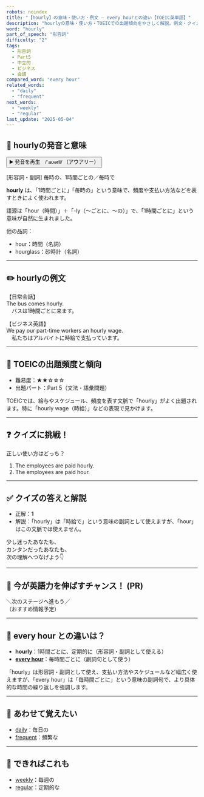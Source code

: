 ```yaml
---
robots: noindex
title: "【hourly】の意味・使い方・例文 ― every hourとの違い【TOEIC英単語】"
description: "hourlyの意味・使い方・TOEICでの出題傾向をやさしく解説。例文・クイズ付きでevery hourとの違いもわかりやすく学べます。"
word: "hourly"
part_of_speech: "形容詞"
difficulty: "2"
tags:
  - 形容詞
  - Part5
  - 中立的
  - ビジネス
  - 会議
compared_word: "every hour"
related_words:
  - "daily"
  - "frequent"
next_words:
  - "weekly"
  - "regular"
last_update: "2025-05-04"
---
```


## 🔰 hourlyの発音と意味

<button class="play-audio" onclick="playTTS('hourly')">
  <span class="play-audio-main">
    ▶️ 発音を再生　/ˈaʊərli/
  </span>
  <span class="play-audio-sub">
    （アウアリー）
  </span>
</button>

[形容詞・副詞] 毎時の、1時間ごとの／毎時で

**hourly** は、「1時間ごとに」「毎時の」という意味で、頻度や支払い方法などを表すときによく使われます。

語源は「hour（時間）」＋「-ly（～ごとに、～の）」で、「1時間ごとに」という意味が自然に生まれました。

他の品詞：  
- hour：時間（名詞）
- hourglass：砂時計（名詞）

---

## ✏️ hourlyの例文

【日常会話】  
The bus comes hourly.  
　バスは1時間ごとに来ます。

【ビジネス英語】  
We pay our part-time workers an hourly wage.  
　私たちはアルバイトに時給で支払っています。

---

## 🎯 TOEICの出題頻度と傾向

- 難易度：★★☆☆☆
- 出題パート：Part 5（文法・語彙問題）

TOEICでは、給与やスケジュール、頻度を表す文脈で「hourly」がよく出題されます。特に「hourly wage（時給）」などの表現で見かけます。

---

## ❓ クイズに挑戦！

正しい使い方はどっち？

1. The employees are paid hourly.  
2. The employees are paid hour.

---

## ✅ クイズの答えと解説

- 正解：**1**
- 解説：「hourly」は「時給で」という意味の副詞として使えますが、「hour」はこの文脈では使えません。

少し迷ったあなたも、  
カンタンだったあなたも、  
次の理解へつなげよう👇️

---

## 🚀 今が英語力を伸ばすチャンス！ (PR)

<div class="info-center">
＼次のステージへ進もう／<br>  
（おすすめ情報予定）
</div>

---

## 🤔  every hour との違いは？

- **hourly**：1時間ごとに、定期的に（形容詞・副詞として使える）
- **[every hour](/word/every_hour)**：毎時間ごとに（副詞句として使う）

「hourly」は形容詞・副詞として使え、支払い方法やスケジュールなど幅広く使えますが、「every hour」は「毎時間ごとに」という意味の副詞句で、より具体的な時間の繰り返しを強調します。

---

## 🧩 あわせて覚えたい

- [daily](/word/daily)：毎日の
- [frequent](/word/frequent)：頻繁な

---

## 📖 できればこれも

- [weekly](/word/weekly)：毎週の
- [regular](/word/regular)：定期的な

<!-- cvid: aid34_bid07 -->
